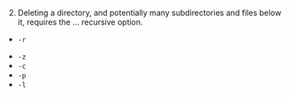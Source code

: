 2)	Deleting a directory, and potentially many subdirectories and files below it, requires the … recursive option.
+ `-r`
* `-z`
* `-c`
* `-p`
* `-l`
